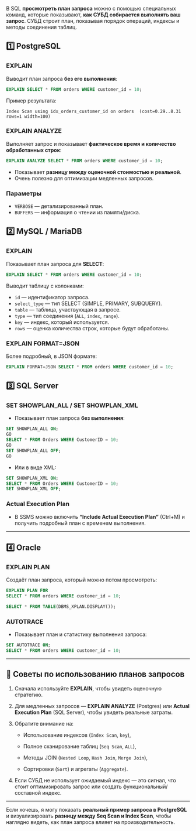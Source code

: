 В SQL **просмотреть план запроса** можно с помощью специальных команд, которые показывают, **как СУБД собирается выполнять ваш запрос**. СУБД строит план, показывая порядок операций, индексы и методы соединения таблиц.
## 1️⃣ PostgreSQL
### **EXPLAIN**
Выводит план запроса **без его выполнения**:
```sql
EXPLAIN SELECT * FROM orders WHERE customer_id = 10;
```
Пример результата:
```
Index Scan using idx_orders_customer_id on orders  (cost=0.29..8.31 rows=1 width=100)
```
### **EXPLAIN ANALYZE**
Выполняет запрос и показывает **фактическое время и количество обработанных строк**:
```sql
EXPLAIN ANALYZE SELECT * FROM orders WHERE customer_id = 10;
```
- Показывает **разницу между оценочной стоимостью и реальной**.
- Очень полезно для оптимизации медленных запросов.
### **Параметры**
- `VERBOSE` — детализированный план.
- `BUFFERS` — информация о чтении из памяти/диска.
## 2️⃣ MySQL / MariaDB
### **EXPLAIN**
Показывает план запроса для **SELECT**:
```sql
EXPLAIN SELECT * FROM orders WHERE customer_id = 10;
```
Выводит таблицу с колонками:
- `id` — идентификатор запроса.
- `select_type` — тип SELECT (SIMPLE, PRIMARY, SUBQUERY).
- `table` — таблица, участвующая в запросе.
- `type` — тип соединения (`ALL`, `index`, `range`).
- `key` — индекс, который используется.
- `rows` — оценка количества строк, которые будут обработаны.
### **EXPLAIN FORMAT=JSON**
Более подробный, в JSON формате:
```sql
EXPLAIN FORMAT=JSON SELECT * FROM orders WHERE customer_id = 10;
```
## 3️⃣ SQL Server

### **SET SHOWPLAN_ALL / SET SHOWPLAN_XML**

- Показывает план запроса **без выполнения**:
    

```sql
SET SHOWPLAN_ALL ON;
GO
SELECT * FROM Orders WHERE CustomerID = 10;
GO
SET SHOWPLAN_ALL OFF;
GO
```

- Или в виде XML:
    

```sql
SET SHOWPLAN_XML ON;
SELECT * FROM Orders WHERE CustomerID = 10;
SET SHOWPLAN_XML OFF;
```

### **Actual Execution Plan**

- В SSMS можно включить **“Include Actual Execution Plan”** (Ctrl+M) и получить подробный план с временем выполнения.
    

---

## 4️⃣ Oracle

### **EXPLAIN PLAN**

Создаёт план запроса, который можно потом просмотреть:

```sql
EXPLAIN PLAN FOR
SELECT * FROM orders WHERE customer_id = 10;

SELECT * FROM TABLE(DBMS_XPLAN.DISPLAY());
```

### **AUTOTRACE**

- Показывает план и статистику выполнения запроса:
    

```sql
SET AUTOTRACE ON;
SELECT * FROM orders WHERE customer_id = 10;
```

---

## 🔹 Советы по использованию планов запросов

1. Сначала используйте **EXPLAIN**, чтобы увидеть оценочную стратегию.
    
2. Для медленных запросов — **EXPLAIN ANALYZE** (Postgres) или **Actual Execution Plan** (SQL Server), чтобы увидеть реальные затраты.
    
3. Обратите внимание на:
    
    - Использование индексов (`Index Scan`, `key`),
        
    - Полное сканирование таблиц (`Seq Scan`, `ALL`),
        
    - Методы JOIN (`Nested Loop`, `Hash Join`, `Merge Join`),
        
    - Сортировки (`Sort`) и агрегаты (`Aggregate`).
        
4. Если СУБД не использует ожидаемый индекс — это сигнал, что стоит оптимизировать запрос или создать функциональный/составной индекс.
    

---

Если хочешь, я могу показать **реальный пример запроса в PostgreSQL** и визуализировать **разницу между Seq Scan и Index Scan**, чтобы наглядно видеть, как план запроса влияет на производительность.